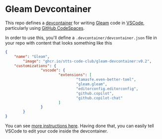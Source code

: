 # Gleam Devcontainer

This repo defines a [devcontainer](https://containers.dev)
for writing [Gleam](https://gleam.run) code in [VSCode](https://code.visualstudio.com), particularly
using [GitHub CodeSpaces](https://github.com/features/codespaces).

In order to use this, you'll define a `.devcontainer/devcontainer.json` file
in your repo with content that looks something like this

```json
{
    "name": "Gleam",
        "image": "ghcr.io/stts-code-club/gleam-devcontainer:v0.2",
    "customizations": {
                "vscode": {
                        "extensions": [
                                "tamasfe.even-better-toml",
                                "gleam.gleam",
                                "editorconfig.editorconfig",
                                "github.copilot",
                                "github.copilot-chat"
                        ]
                }
        }
}
```

You can see [more instructions here](https://code.visualstudio.com/docs/devcontainers/create-dev-container).
Having done that, you can easily tell VSCode to edit your code inside the devcontainer.

